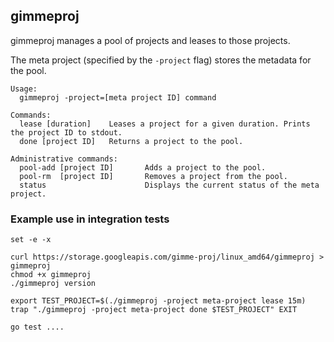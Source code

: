 ## gimmeproj

gimmeproj manages a pool of projects and leases to those projects.

The meta project (specified by the `-project` flag) stores the metadata for the pool.

```
Usage:
  gimmeproj -project=[meta project ID] command

Commands:
  lease [duration]    Leases a project for a given duration. Prints the project ID to stdout.
  done [project ID]   Returns a project to the pool.

Administrative commands:
  pool-add [project ID]       Adds a project to the pool.
  pool-rm  [project ID]       Removes a project from the pool.
  status                      Displays the current status of the meta project.
```

### Example use in integration tests

```
set -e -x

curl https://storage.googleapis.com/gimme-proj/linux_amd64/gimmeproj > gimmeproj
chmod +x gimmeproj
./gimmeproj version

export TEST_PROJECT=$(./gimmeproj -project meta-project lease 15m)
trap "./gimmeproj -project meta-project done $TEST_PROJECT" EXIT

go test ....
```

